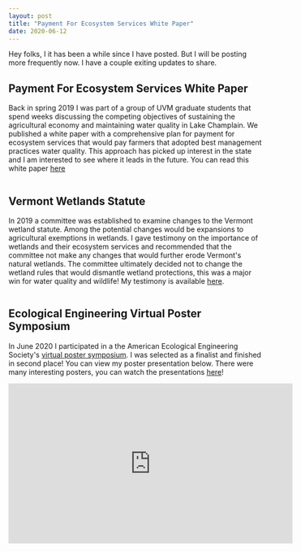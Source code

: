 ```yaml
---
layout: post
title: "Payment For Ecosystem Services White Paper"
date: 2020-06-12
---
```


Hey folks, I it has been a while since I have posted. But I will be posting more frequently now. I have a couple exiting updates to share.

## Payment For Ecosystem Services White Paper

Back in spring 2019 I was part of a group of UVM graduate students that spend weeks discussing the competing objectives of sustaining the agricultural economy and maintaining water quality in Lake Champlain. We published a white paper with a comprehensive plan for payment for ecosystem services that would pay farmers that adopted best management practices water quality. This approach has picked up interest in the state and I am interested to see where it leads in the future. You can read this white paper [here]()

![]()

## Vermont Wetlands Statute

In 2019 a committee was established to examine changes to the Vermont wetland statute. Among the potential changes would be expansions to agricultural exemptions in wetlands. I gave testimony on the importance of wetlands and their ecosystem services and recommended that the committee not make any changes that would further erode Vermont's natural wetlands. The committee ultimately decided not to change the wetland rules that would dismantle wetland protections, this was a major win for water quality and wildlife! My testimony is available [here]().

![]()

## Ecological Engineering Virtual Poster Symposium

In June 2020 I participated in a the American Ecological Engineering Society's [virtual poster symposium](https://2020aeesposters.com/). I was selected as a finalist and finished in second place! You can view my poster presentation below. There were many interesting posters, you can watch the presentations [here](https://2020aeesposters.com/)!

<iframe width="560" height="315" src="https://videopress.com/embed/ymIfAy8G" frameborder="0" allowfullscreen></iframe>
<script src="https://videopress.com/videopress-iframe.js"></script>
